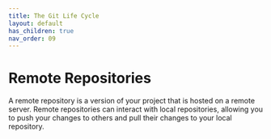 ```yaml
---
title: The Git Life Cycle
layout: default
has_children: true
nav_order: 09
---
```


# Remote Repositories 

A remote repository is a version of your project that is hosted on a remote server.
Remote repositories can interact with local repositories, allowing you to push your
changes to others and pull their changes to your local repository.
